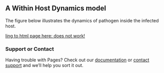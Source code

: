 ## A Within Host Dynamics model

The figure below illustrates the dynamics of pathogen inside the infected host.

[ling to html page here: does not work!](3Dfigure.html)

### Support or Contact

Having trouble with Pages? Check out our [documentation](https://docs.github.com/categories/github-pages-basics/) or [contact support](https://github.com/contact) and we’ll help you sort it out.
